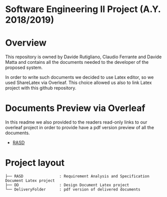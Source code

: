 # Software Engineering II Project (A.Y. 2018/2019)

# Overview
This repository is owned by Davide Rutigliano, Claudio Ferrante and Davide Matta and contains all the documents needed to
the developer of the proposed system.

In order to write such documents we decided to use Latex editor, so we used
ShareLatex via Overleaf. This choice allowed us also to link Latex project with this github repository.

# Documents Preview via Overleaf
In this readme we also provided to the readers read-only links to our overleaf project in order to provide have a pdf version
preview of all the documents.

* [RASD](https://www.overleaf.com/read/vqnvgypvstfb)
 
 
 # Project layout
```
├── RASD                : Requirement Analysis and Specification Document Latex project
├── DD                  : Design Document Latex project
└── DeliveryFolder      : pdf version of delivered documents
